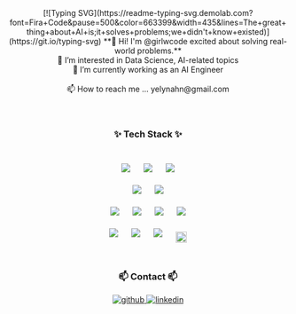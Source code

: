<div align="center">
[![Typing SVG](https://readme-typing-svg.demolab.com?font=Fira+Code&pause=500&color=663399&width=435&lines=The+great+thing+about+AI+is;it+solves+problems;we+didn't+know+existed)](https://git.io/typing-svg)
**👋 Hi! I'm @girlwcode excited about solving real-world problems.** <br/>
👀 I’m interested in Data Science, AI-related topics <br/>
🌱 I’m currently working as an AI Engineer <br/>
<br/>
📫 How to reach me ... yelynahn@gmail.com 
</div>
<br/> 
<br/> 
 
<h3 align="center">✨ Tech Stack ✨</h3>
<br/>
<div align="center">   
<img style="margin: 10px" src="https://img.shields.io/badge/Python-3776AB?style=flat-square&logo=Python&logoColor=white"/>
<img style="margin: 10px" src="https://img.shields.io/badge/Keras-D00000?style=for-the-badge&logo=Keras&logoColor=white"/>
<img style="margin: 10px" src="https://img.shields.io/badge/Selenium-43B02A?style=flat-square&logo=Selenium&logoColor=white"/>
<br/>
<img style="margin: 10px" src="https://img.shields.io/badge/Linux-FCC624?style=flat-square&logo=linux&logoColor=black"/>
<img style="margin: 10px" src="https://img.shields.io/badge/Ubuntu-E95420?style=flat-square&logo=Ubuntu&logoColor=white"/>
<br/>
<img style="margin: 10px" src="https://img.shields.io/badge/MySQL-4479A1?style=flat-square&logo=MySQL&logoColor=white"/>
<img style="margin: 10px" src="https://img.shields.io/badge/MariaDB-003545?style=flat-square&logo=mariaDB&logoColor=white"/>
<img style="margin: 10px" src="https://img.shields.io/badge/MongoDB-47A248?style=flat-square&logo=MongoDB&logoColor=white"/>
<img style="margin: 10px" src="https://img.shields.io/badge/Firebase-FFCA28?style=flat-square&logo=firebase&logoColor=black"/>
<br/>
<img style="margin: 10px" src="https://img.shields.io/badge/Git-F05032?style=flat-square&logo=git&logoColor=white"/>
<img style="margin: 10px" src="https://img.shields.io/badge/GitHub-181717?style=flat-square&logo=GitHub&logoColor=white"/>
<img style="margin: 10px" src="https://img.shields.io/badge/Visual Studio Code-007ACC?style=flat-square&logo=Visual Studio Code&logoColor=white"/>
<img style="margin: 10px" src="https://img.shields.io/badge/Google Colab-F9AB00?style=for-the-badge&logo=Google Colab&logoColor=white" alt="Google colab" height="20" />
</div>
<br/>

<h3 align="center">📫 Contact 📫</h3>
<div align="center">
<a href="https://github.com/girlwcode" target="_blank">
<img src=https://img.shields.io/badge/github-%2324292e.svg?&style=for-the-badge&logo=github&logoColor=white alt=github style="margin-bottom: 5px;" />
</a>
<a href="http://linkedin.com/in/yelyn-ahn-a543591b7" target="_blank">
<img src=https://img.shields.io/badge/linkedin-%231E77B5.svg?&style=for-the-badge&logo=linkedin&logoColor=white alt=linkedin style="margin-bottom: 5px;" />
</a>
</div>  

